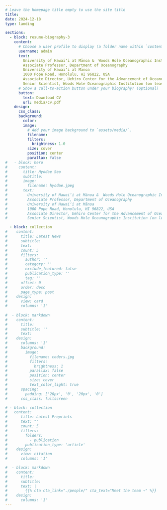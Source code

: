 ```yaml
---
# Leave the homepage title empty to use the site title
title:
date: 2024-12-18
type: landing

sections:
  - block: resume-biography-3
    content:
      # Choose a user profile to display (a folder name within `content/authors/`)
      username: admin
      text: 
        University of Hawaiʻi at Mānoa &  Woods Hole Oceanographic Institution
        Associate Professor, Department of Oceanography
        University of Hawaiʻi at Mānoa
        1000 Pope Road, Honolulu, HI 96822, USA
        Associate Director, Uehiro Center for the Advancement of Oceanography (UC•AO)
        Senior Scientist, Woods Hole Oceanographic Institution (on leave)
      # Show a call-to-action button under your biography? (optional)
      button:
        text: Download CV
        url: media/cv.pdf
    design:
      css_class:
      background:
        color:
        image:
          # Add your image background to `assets/media/`.
          filename:
          filters:
            brightness: 1.0
          size: cover
          position: center
          parallax: false
#   - block: hero
#     content:
#       title: Hyodae Seo
#       subtitle: 
#       image:
#         filename: hyodae.jpeg
#       text: 
#         University of Hawaiʻi at Mānoa &  Woods Hole Oceanographic Institution
#         Associate Professor, Department of Oceanography
#         University of Hawaiʻi at Mānoa
#         1000 Pope Road, Honolulu, HI 96822, USA
#         Associate Director, Uehiro Center for the Advancement of Oceanography (UC•AO)
#         Senior Scientist, Woods Hole Oceanographic Institution (on leave)

  - block: collection
#    content:
#      title: Latest News
#      subtitle:
#      text:
#      count: 5
#      filters:
#        author: ''
#        category: ''
#        exclude_featured: false
#        publication_type: ''
#        tag: ''
#      offset: 0
#      order: desc
#      page_type: post
#    design:
#      view: card
#      columns: '1'
  
#  - block: markdown
#    content:
#      title:
#      subtitle: ''
#      text:
#    design:
#      columns: '1'
#      background:
#        image: 
#          filename: coders.jpg
#          filters:
#            brightness: 1
#          parallax: false
#          position: center
#          size: cover
#          text_color_light: true
#      spacing:
#        padding: ['20px', '0', '20px', '0']
#      css_class: fullscreen

# - block: collection
#   content:
#      title: Latest Preprints
#      text: ""
#      count: 5
#      filters:
#        folders:
#          - publication
#        publication_type: 'article'
#    design:
#      view: citation
#      columns: '1'

#  - block: markdown
#    content:
#      title:
#      subtitle:
#      text: |
#        {{% cta cta_link="./people/" cta_text="Meet the team →" %}}
#    design:
#      columns: '1'
---
```

